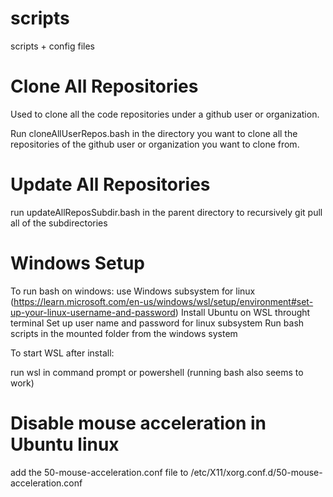 # scripts
scripts + config files

# Clone All Repositories
Used to clone all the code repositories under a github user or organization.

Run cloneAllUserRepos.bash in the directory you want to clone all the repositories of the github user or organization you want to clone from. 

# Update All Repositories
run updateAllReposSubdir.bash in the parent directory to recursively git pull all of the subdirectories

# Windows Setup
To run bash on windows: use Windows subsystem for linux (https://learn.microsoft.com/en-us/windows/wsl/setup/environment#set-up-your-linux-username-and-password)
Install Ubuntu on WSL throught terminal
Set up user name and password for linux subsystem
Run bash scripts in the mounted folder from the windows system

To start WSL after install:

run wsl in command prompt or powershell (running bash also seems to work)


# Disable mouse acceleration in Ubuntu linux 

add the 50-mouse-acceleration.conf file to /etc/X11/xorg.conf.d/50-mouse-acceleration.conf
